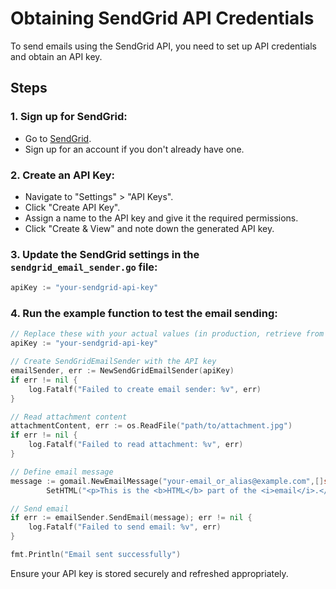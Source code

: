 # Obtaining SendGrid API Credentials

To send emails using the SendGrid API, you need to set up API credentials and obtain an API key.

## Steps

### 1. Sign up for SendGrid:
- Go to [SendGrid](https://sendgrid.com/).
- Sign up for an account if you don't already have one.

### 2. Create an API Key:
- Navigate to "Settings" > "API Keys".
- Click "Create API Key".
- Assign a name to the API key and give it the required permissions.
- Click "Create & View" and note down the generated API key.

### 3. Update the SendGrid settings in the `sendgrid_email_sender.go` file:
```go
apiKey := "your-sendgrid-api-key"
```
### 4. Run the example function to test the email sending:
```go
// Replace these with your actual values (in production, retrieve from a secure file or secret manager)
apiKey := "your-sendgrid-api-key"

// Create SendGridEmailSender with the API key
emailSender, err := NewSendGridEmailSender(apiKey)
if err != nil {
    log.Fatalf("Failed to create email sender: %v", err)
}

// Read attachment content
attachmentContent, err := os.ReadFile("path/to/attachment.jpg")
if err != nil {
    log.Fatalf("Failed to read attachment: %v", err)
}

// Define email message
message := gomail.NewEmailMessage("your-email_or_alias@example.com",[]string{"recipient@example.com"}, "Test Email with attachment", "This is the plain text part of the email.").
		SetHTML("<p>This is the <b>HTML</b> part of the <i>email</i>.</p>").AddAttachments(*gomail.NewAttachment("attachment.jpg", attachmentContent))

// Send email
if err := emailSender.SendEmail(message); err != nil {
    log.Fatalf("Failed to send email: %v", err)
}

fmt.Println("Email sent successfully")
```
Ensure your API key is stored securely and refreshed appropriately.